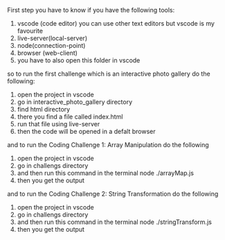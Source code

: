 First step you have to know if you have the following tools:

1. vscode (code editor) you can use other text editors but vscode is my favourite
2. live-server(local-server)
3. node(connection-point)
4. browser (web-client)
5. you have to also open this folder in vscode

so to run the first challenge which is an interactive photo gallery do the following:

1. open the project in vscode
2. go in interactive_photo_gallery directory
3. find html directory
4. there you find a file called index.html
5. run that file using live-server
6. then the code will be opened in a defalt browser

and to run the Coding Challenge 1: Array Manipulation do the following

1. open the project in vscode
2. go in challengs directory
3. and then run this command in the terminal node ./arrayMap.js
4. then you get the output

and to run the Coding Challenge 2: String Transformation do the following

1. open the project in vscode
2. go in challengs directory
3. and then run this command in the terminal node ./stringTransform.js
4. then you get the output
